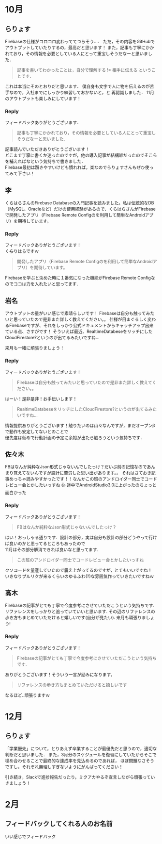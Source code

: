 # 10月

## らりょす

Firebaseの仕様がコロコロ変わっててつらそう…．
ただ，その内容をGitHubでアウトプットしていたりするの，最高だと思います！
また，記事も丁寧にかかれており，その情報を必要としている人にとって重宝しそうだなーと思いました．

> 記事を書いてわかったことは，自分で理解する != 相手に伝える ということです．

これは本当にそのとおりだと思います．
僕自身も文字で人に物を伝えるのが苦手なので，入社までにしっかり練習しておかないと，と
再認識しました．
11月のアウトプットも楽しみにしています！

### Reply

フィードバックありがとうございます．

> 記事も丁寧にかかれており，その情報を必要としている人にとって重宝しそうだなーと思いました．

記事読んでいただきありがとうございます！  
どこまで丁寧に書くか迷ったのですが，他の導入記事が結構雑だったのでそこらを補えればなという気持ちで書きました．  
Firebase最初は躓きやすいけども慣れれば，楽なのでらりょすさんもぜひ使ってみて下さい！  

## 李
くらはらさんのFirebase Databaseの入門記事を読みました。私は伝統的なDB（MySQL、Oracleなど）だけの使用経験があるので、くらはらさんがFirebaseで開発したアプリ（Firebase Remote Configのを利用して簡単なAndroidアプリ）を期待しています。

### Reply

フィードバックありがとうございます！  
く<s>ら</s>りはらですｗ  

> 開発したアプリ（Firebase Remote Configのを利用して簡単なAndroidアプリ）を期待しています。

Firebaseを学ぶと決めた時に１番気になった機能がFirebase Remote Configなのでココは力を入れたいと思ってます．  


## 岩名
アウトプットの量がいい感じで素晴らしいです！
Firebaseは自分も触ってみたいと思っていたので是非また詳しく教えてください。。
仕様が目まぐるしく変わるFirebaseですが、それをしっかり公式ドキュメントからキャッチアップ出来ている点、さすがです！
そういえば最近、RealtimeDatabeseをリッチにしたCloudFirestore?というのが出てるみたいですね...

来月も一緒に頑張りましょう！

### Reply

フィードバックありがとうございます！  

> Firebaseは自分も触ってみたいと思っていたので是非また詳しく教えてください。。

はーい！是非是非！お手伝いします！  

> RealtimeDatabeseをリッチにしたCloudFirestore?というのが出てるみたいですね...

情報提供ありがとうございます！触りたいのは山々なんですが，まだオープンβで動作も安定してないとのことで  
優先度は低めで行動計画の予定に余裕が出たら触ろうという気持ちです．  


## 佐々木
FBはなんか純粋なJson形式じゃないんでしたっけ？だいぶ前の記憶なのであんまり覚えてないんですが設計に苦労した思い出があります。。
それはさておき記事めっちゃ読みやすかったです！！なんかこの班のアンドロイダー同士でコードレビュー会とかしたいっすね :+1:
途中でAndroidStudio3.0に上がったのちょっと面白かった

### Reply

フィードバックありがとうございます！  

> FBはなんか純粋なJson形式じゃないんでしたっけ？

はい！おっしゃる通りです．設計の部分，実は自分も設計の部分どうやって行けば良いのかと思ってるところもあったので  
11月はその部分解消できれば良いなと思ってます．  

> この班のアンドロイダー同士でコードレビュー会とかしたいっすね

クソコードを量産していたので震え上がってるのですが，とてもいいですね！  
いきなりプルリクが来るくらいのゆるふわ(?)な雰囲気作っていきたいですねｗ

## 高木
Firebaseの記事がとても丁寧で今度参考にさせていただこうという気持ちです.
リファレンスをしっかりと追っていていいと思います. その辺のリファレンスの歩き方もまとめていただけると嬉しいです(自分が見たい).
来月も頑張りましょう!

### Reply

フィードバックありがとうございます！  

> Firebaseの記事がとても丁寧で今度参考にさせていただこうという気持ちです.

ありがとうございます！そういう一言が励みになります，  

> リファレンスの歩き方もまとめていただけると嬉しいです

なるほど‥頑張りますｗ

# 12月

## らりょす

「学業優先」について，とりあえず卒業することが最優先だと思うので，適切な判断だと思いました．
また，3月分のスケジュールを復習にしていたからそこで埋め合わせることで最終的な達成率を見込めるのであれば，
ほぼ問題なさそうですし，それぞれ無理しすぎないようにがんばってください！

引き続き，Slackで進捗報告だったり，ミクアカやるぞ宣言しながら頑張っていきましょう！

# 2月

## フィードバックしてくれる人のお名前

いい感じでフィードバック
